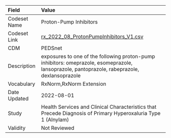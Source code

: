 |Field        |Value                                                                                                                                        |
|:------------|:--------------------------------------------------------------------------------------------------------------------------------------------|
|Codeset Name |Proton-Pump Inhibitors                                                                                                                       |
|Codeset Link |[rx_2022_08_ProtonPumpInhibitors_V1.csv](https://github.com/PEDSnet/Variable-Dictionary/blob/main/drugs/rx_2022_08_ProtonPumpInhibitors_V1.csv.csv)|
|CDM          |PEDSnet                                                                                                                                      |
|Description  |exposures to one of the following proton-pump inhibitors: omeprazole, esomeprazole, lansoprazole, pantoprazole, rabeprazole, dexlansoprazole |
|Vocabulary   |RxNorm,RxNorm Extension                                                                                                                      |
|Date Updated |2022-08-01                                                                                                                                   |
|Study        |Health Services and Clinical Characteristics that Precede Diagnosis of Primary Hyperoxaluria Type 1 (Alnylam)                                |
|Validity     |Not Reviewed                                                                                                                                 |
